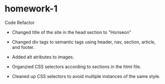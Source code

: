 # homework-1
Code Refactor

- Changed title of the site in the head section to "Horiseon"

- Changed div tags to semantic tags using header, nav, section, article, and footer.

- Added alt atributes to images.

- Organzied CSS selectors according to sections in the html file.

- Cleaned up CSS selectors to avoid multiple instances of the same style.